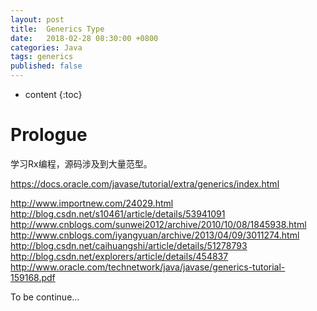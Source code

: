 ```yaml
---
layout: post
title:  Generics Type
date:   2018-02-28 08:30:00 +0800
categories: Java
tags: generics
published: false
---
```


* content
{:toc}


# Prologue
学习Rx编程，源码涉及到大量范型。


https://docs.oracle.com/javase/tutorial/extra/generics/index.html

http://www.importnew.com/24029.html  
http://blog.csdn.net/s10461/article/details/53941091  
http://www.cnblogs.com/sunwei2012/archive/2010/10/08/1845938.html  
http://www.cnblogs.com/iyangyuan/archive/2013/04/09/3011274.html  
http://blog.csdn.net/caihuangshi/article/details/51278793  
http://blog.csdn.net/explorers/article/details/454837  
http://www.oracle.com/technetwork/java/javase/generics-tutorial-159168.pdf   

To be continue…
